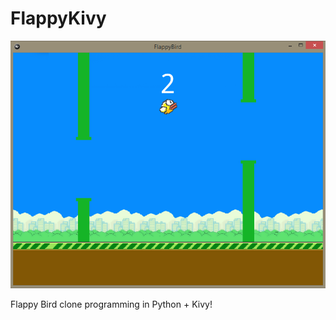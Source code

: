 FlappyKivy
==========

![Screenshot](/screenshots/shot.png)

Flappy Bird clone programming in Python + Kivy!